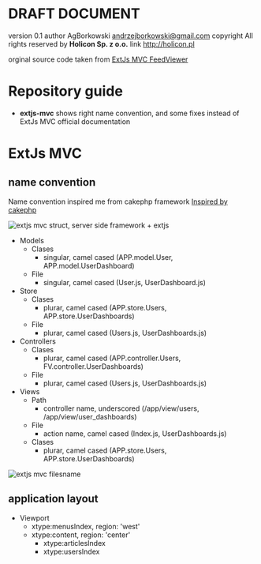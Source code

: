 # DRAFT DOCUMENT
version 0.1
author AgBorkowski <andrzejborkowski@gmail.com>
copyright All rights reserved by **Holicon Sp. z o.o.**
link http://holicon.pl

orginal source code taken from [ExtJs MVC FeedViewer][99]

# Repository guide
* **extjs-mvc** shows right name convention, and some fixes instead of 
ExtJs MVC official documentation

# ExtJs MVC
## name convention

Name convention inspired me from cakephp framework [Inspired by cakephp][100]

![extjs mvc struct, server side framework + extjs][1]

* Models
	* Clases
		* singular, camel cased (APP.model.User, APP.model.UserDashboard)
	* File
		* singular, camel cased (User.js, UserDashboard.js)
* Store
	* Clases
		* plurar, camel cased (APP.store.Users, APP.store.UserDashboards)
	* File
		* plurar, camel cased (Users.js, UserDashboards.js)
* Controllers
	* Clases
		* plurar, camel cased (APP.controller.Users, FV.controller.UserDashboards)
	* File
		* plurar, camel cased (Users.js, UserDashboards.js)
* Views
	* Path
		* controller name, underscored (/app/view/users, /app/view/user_dashboards)
	* File
		* action name, camel cased (Index.js, UserDashboards.js)
	* Clases
		* plurar, camel cased (APP.store.Users, APP.store.UserDashboards)

![extjs mvc filesname][2]

## application layout
* Viewport
	* xtype:menusIndex, region: 'west'
	* xtype:content, region: 'center'
		* xtype:articlesIndex
		* xtype:usersIndex

[1]: http://images35.fotosik.pl/650/be678981835da637.jpg
[2]: http://images41.fotosik.pl/841/8cc231f0d0d6f0d6.jpg
[99]: http://dev.sencha.com/deploy/ext-4.0.0/examples/app/feed-viewer/feed-viewer.html
[100]: http://cakephp.org/files/Resources/CakePHP-1.2-Cheatsheet.pdf
